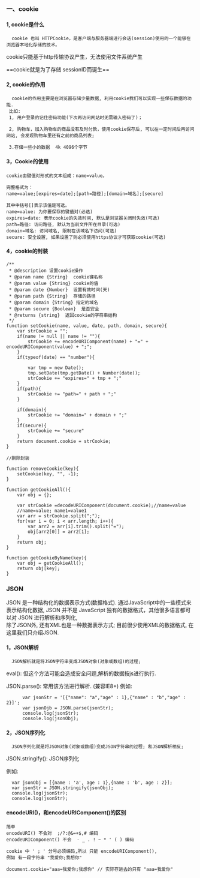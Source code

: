 ### 一、cookie
#### 1, cookie是什么    

      cookie 也叫 HTTPCookie，是客户端与服务器端进行会话(session)使用的一个能够在浏览器本地化存储的技术。
      
cookie只能基于http传输协议产生，无法使用文件系统产生

==cookie就是为了存储 sessionID而诞生==
     
#### 2, cookie的作用

      cookie的作用主要是在浏览器存储少量数据, 利用cookie我们可以实现一些保存数据的功能.  
     比如:
     1, 用户登录的记住密码功能(下次再访问网站时无需输入密码了)；
     
     2, 购物车，加入购物车的商品没有及时付款，使用cookie保存后, 可以在一定时间后再访问网站, 会发现购物车里还有之前的商品列表;
     
	 3.存储一些小的数据  4k 4096个字节
	 
	 
#### 3，Cookie的使用


    cookie由键值对形式的文本组成：name=value。
    
    完整格式为：    
    name=value;[expires=date];[path=路径];[domain=域名];[secure]
     
    其中中括号[]表示该值是可选。 
    name=value: 为你要保存的键值对(必选) 
    expires=date: 表示cookie的失效时间, 默认是浏览器关闭时失效(可选)
    path=路径: 访问路径, 默认为当前文件所在目录(可选)
    domain=域名: 访问域名, 限制在该域名下访问(可选)
    secure: 安全设置, 如果设置了则必须使用https协议才可获取cookie(可选)
    
    
#### 4，cookie的封装

    /**
     * @description 设置cookie操作
     * @param name {String}  cookie键名称
     * @param value {String} cookie的值
     * @param date {Number}  设置有效时间(天)
     * @param path {String}  存储的路径
     * @param domain {String} 指定的域名
     * @param secure {Boolean}  是否安全
     * @returns {string}  返回cookie的字符串结构
     */
    function setCookie(name, value, date, path, domain, secure){
        var strCookie = "";
        if(name != null || name != ""){
            strCookie += encodeURIComponent(name) + "=" + encodeURIComponent(value) + ";";
        }
        if(typeof(date) == "number"){
    
            var tmp = new Date();
            tmp.setDate(tmp.getDate() + Number(date));
            strCookie += "expires=" + tmp + ";"
        }
        if(path){
            strCookie += "path=" + path + ";"
        }
    
        if(domain){
            strCookie += "domain=" + domain + ";"
        }
        if(secure){
            strCookie += "secure"
        }
        return document.cookie = strCookie;
    }
    
    //删除封装
    
    function removeCookie(key){
        setCookie(key, "", -1);
    }

    function getCookieAll(){
        var obj = {};
    
        var strCookie =decodeURIComponent(document.cookie);//name=value
        //name=value; name1=value1
        var arr = strCookie.split(";");
        for(var i = 0; i < arr.length; i++){
            var arr2 = arr[i].trim().split("=");
            obj[arr2[0]] = arr2[1];
        }
        return obj;
    }

    function getCookieByName(key){
        var obj = getCookieAll();
        return obj[key];
    }
    
### JSON
JSON 是一种结构化的数据表示方式(数据格式). 通过JavaScript中的一些模式来表示结构化数据, JSON 并不是 JavaScript 独有的数据格式，其他很多语言都可以对 JSON 进行解析和序列化,  
除了JSON外, 还有XML也是一种数据表示方式; 目前很少使用XML的数据格式, 在这里我们只介绍JSON.

#### 1，JSON解析

      JSON解析就是将JSON字符串变成JSON对象(对象或数组)的过程; 
eval():  但这个方法可能会造成安全问题,解析的数据按js进行执行.

JSON.parse(): 常用该方法进行解析. (兼容IE8+)
    例如: 

          var jsonStr = '[{"name": "a","age" : 1},{"name" : "b","age" : 2}]';	
          var jsonOjb = JSON.parse(jsonStr);   
          console.log(jsonStr);
          console.log(jsonObj);
          
          
#### 2，JSON序列化

      JSON序列化就是将JSON对象(对象或数组)变成JSON字符串的过程; 和JSON解析相反; 
JSON.stringify(): JSON序列化

例如: 

      var jsonObj = [{name : 'a', age : 1},{name : 'b', age : 2}];	
      var jsonStr = JSON.stringify(jsonObj);	
      console.log(jsonStr);	
      console.log(jsonStr);	
      
      
#### encodeURI()，和encodeURIComponent()的区别

    简单 
    encodeURI() 不会对  ;/?:@&=+$,# 编码
    encodeURIComponent() 不会  - _ . ! ~ * ' ( ) 编码
    
    cookie 中 ' ; ' 分号必须编码,所以 只能 encodeURIComponent(),
    例如 有一段字符串 "我爱你;我想你"
     
    document.cookie="aaa=我爱你;我想你" // 实际存进去的只有 "aaa=我爱你"
    
    


